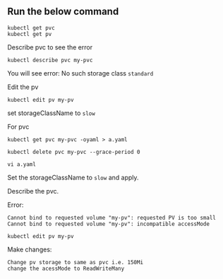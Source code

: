 ## Run the below command

```
kubectl get pvc
kubectl get pv
```

Describe pvc to see the error
```
kubectl describe pvc my-pvc
```

You will see error: No such storage class `standard`

Edit the pv

```
kubectl edit pv my-pv
```

set storageClassName to `slow`

For pvc
```
kubectl get pvc my-pvc -oyaml > a.yaml
```

```
kubectl delete pvc my-pvc --grace-period 0
```

```
vi a.yaml
```

Set the storageClassName to `slow` and apply.

Describe the pvc.

Error: 

    Cannot bind to requested volume "my-pv": requested PV is too small
    Cannot bind to requested volume "my-pv": incompatible accessMode

```
kubectl edit pv my-pv
```

Make changes:

    Change pv storage to same as pvc i.e. 150Mi
    change the acessMode to ReadWriteMany